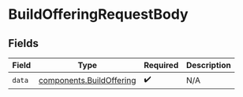 # BuildOfferingRequestBody


## Fields

| Field                                                                | Type                                                                 | Required                                                             | Description                                                          |
| -------------------------------------------------------------------- | -------------------------------------------------------------------- | -------------------------------------------------------------------- | -------------------------------------------------------------------- |
| `data`                                                               | [components.BuildOffering](../../models/components/buildoffering.md) | :heavy_check_mark:                                                   | N/A                                                                  |